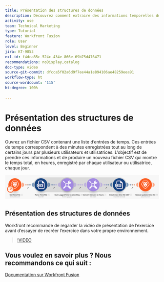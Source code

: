 ```yaml
---
title: Présentation des structures de données
description: Découvrez comment extraire des informations temporelles du journal d’un fichier, les transformer et produire un nouveau fichier avec les données transformées dans  [!DNL Adobe Workfront Fusion].
activity: use
team: Technical Marketing
type: Tutorial
feature: Workfront Fusion
role: User
level: Beginner
jira: KT-9053
exl-id: f4dca85c-524c-434e-866e-69b75d476471
recommendations: noDisplay,catalog
doc-type: video
source-git-commit: dfcca5f02a6d9f7ee44a1e894106ae48259eea91
workflow-type: ht
source-wordcount: '115'
ht-degree: 100%

---
```


# Présentation des structures de données

Ouvrez un fichier CSV contenant une liste d’entrées de temps. Ces entrées de temps correspondent à des minutes enregistrées tout au long de certains jours par plusieurs utilisateurs et utilisatrices. L’objectif est de prendre ces informations et de produire un nouveau fichier CSV qui montre le temps total, en heures, enregistré par chaque utilisateur ou utilisatrice, chaque jour.

![Une image d’un scénario Fusion](assets/data-structures-and-data-stores-1.png)

## Présentation des structures de données

Workfront recommande de regarder la vidéo de présentation de l’exercice avant d’essayer de recréer l’exercice dans votre propre environnement.

>[!VIDEO](https://video.tv.adobe.com/v/335294/?quality=12&learn=on&enablevpops)



## Vous voulez en savoir plus ? Nous recommandons ce qui suit :

[Documentation sur Workfront Fusion](https://experienceleague.adobe.com/fr/docs/workfront-fusion/using/get-started-with-fusion/understand-workfront-fusion/workfront-fusion-overview)
